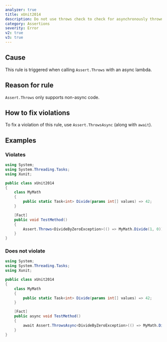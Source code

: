 ```yaml
---
analyzer: true
title: xUnit2014
description: Do not use throws check to check for asynchronously thrown exception
category: Assertions
severity: Error
v2: true
v3: true
---
```


## Cause

This rule is triggered when calling `Assert.Throws` with an async lambda.

## Reason for rule

`Assert.Throws` only supports non-async code.

## How to fix violations

To fix a violation of this rule, use `Assert.ThrowsAsync` (along with `await`).

## Examples

### Violates

```csharp
using System;
using System.Threading.Tasks;
using Xunit;

public class xUnit2014
{
    class MyMath
    {
        public static Task<int> Divide(params int[] values) => 42;
    }

    [Fact]
    public void TestMethod()
    {
        Assert.Throws<DivideByZeroException>(() => MyMath.Divide(1, 0));
    }
}
```

### Does not violate

```csharp
using System;
using System.Threading.Tasks;
using Xunit;

public class xUnit2014
{
    class MyMath
    {
        public static Task<int> Divide(params int[] values) => 42;
    }

    [Fact]
    public async void TestMethod()
    {
        await Assert.ThrowsAsync<DivideByZeroException>(() => MyMath.Divide(1, 0));
    }
}
```
